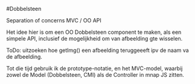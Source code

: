 #Dobbelsteen

Separation of concerns MVC / OO API

Het idee hier is om een OO Dobbelsteen component te maken, als een simpele API, inclusief de mogelijkheid om van afbeelding gte wisselen.

ToDo: uitzoeken hoe getImg() een afbeelding teruggeeeft ipv de naam va de afbeelding.

Tot die tijd gebruik ik de prototype-notatie, en het MVC-model, waarbij zowel de Model (Dobbelsteen, CMI) als de Controller in mnap JS zitten.